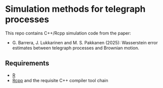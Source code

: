 # Simulation methods for telegraph processes

This repo contains C++/Rcpp simulation code from the paper:

* G. Barrera, J. Lukkarinen and M. S. Pakkanen (2025): Wasserstein error estimates between telegraph processes and Brownian motion.

## Requirements

* [R](https://www.r-project.org/)
* [Rcpp](https://cran.r-project.org/web/packages/Rcpp/index.html) and the requisite C++ compiler tool chain
